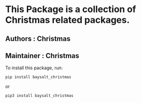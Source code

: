 # This Package is a collection of Christmas related packages.
## Authors : Christmas
## Maintainer : Christmas

To install this package, run:

    pip install baysalt_christmas
or

    pip3 install baysalt_christmas
